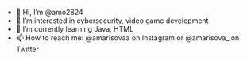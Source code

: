 - 👋 Hi, I’m @amo2824
- 👀 I’m interested in cybersecurity, video game development
- 🌱 I’m currently learning Java, HTML
- 📫 How to reach me: @amarisovaa on Instagram or @amarisova_ on Twitter
